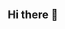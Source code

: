 ## Hi there 👋

<!--
**RantanenJP/RantanenJP** is a ✨ _special_ ✨ repository because its `README.md` (this file) appears on your GitHub profile.

Here are some ideas to get you started:

- 🔭 I’m currently working on a dashboard for industrial production
- 🌱 I’m currently learning python and editing data in Shiny
- 👯 I’m looking to collaborate on editing and imputation models
- 💬 Ask me about Prodcom statistics
- 📫 How to reach me: jussi-pekka.rantane(at)stat.fi
